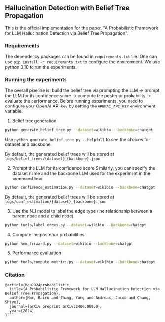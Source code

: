 ## Hallucination Detection with Belief Tree Propagation
This is the official implementation for the paper, "A Probabilistic Framework for LLM Hallucination Detection via Belief Tree Propagation".

### Requirements

The dependency packages can be found in `requirements.txt` file. One can use `pip install -r requirements.txt` to configure the environment. We use python 3.10 to run the experiments.

### Running the experiments

The overall pipeline is: build the belief tree via prompting the LLM $\rightarrow$ prompt the LLM for its confidence score $\rightarrow$ compute the posterior probability $\rightarrow$ evaluate the performance. Before running experiments, you need to configure your OpenAI API key by setting the `OPENAI_API_KEY` environment variable.

1. Belief tree generation

```sh
python generate_belief_tree.py --dataset=wikibio --backbone=chatgpt
```
Use `python generate_belief_tree.py --helpfull` to see the choices for dataset and backbone.

By default, the generated belief trees will be stored at `logs/belief_trees/{dataset}_{backbone}.json`

2. Prompt the LLM for its confidence score
Similarly, you can specify the dataset name and the backbone LLM used for the experiment in the command line:
```sh
python confidence_estimation.py --dataset=wikibio --backbone=chatgpt
```
By default, the generated belief trees will be stored at `logs/conf_estimation/{dataset}_{backbone}.json`

3. Use the NLI model to label the edge type (the relationship between a parent node and a child node)
```sh
python tools/label_edges.py --dataset=wikibio --backbone=chatgpt
```

4. Compute the posterior probabilities
```sh
python hmm_forward.py --dataset=wikibio --backbone=chatgpt
```

5. Performance evaluation
```sh
python tools/compute_metrics.py --dataset=wikibio --backbone=chatgpt
```



### Citation

```
@article{hou2024probabilistic,
  title={A Probabilistic Framework for LLM Hallucination Detection via Belief Tree Propagation},
  author={Hou, Bairu and Zhang, Yang and Andreas, Jacob and Chang, Shiyu},
  journal={arXiv preprint arXiv:2406.06950},
  year={2024}
}```